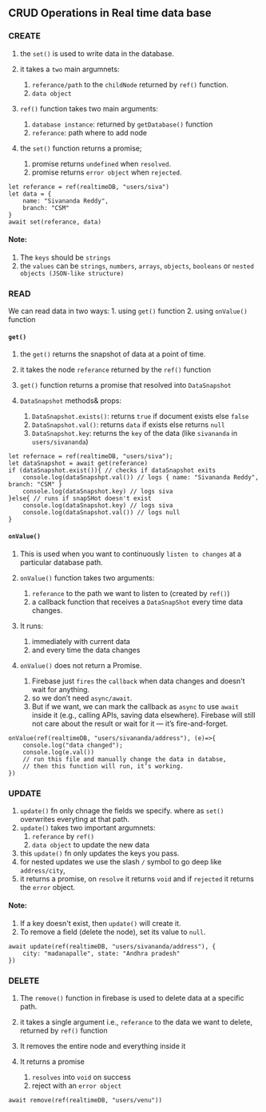 ## CRUD Operations in Real time data base
### CREATE
1. the `set()` is used to write data in the database.

2. it takes a `two` main argumnets:
    1. `referance/path` to the `childNode` returned by `ref()` function.
    2. `data object`

3. `ref()` function takes two main arguments:
    1. `database instance`: returned by `getDatabase()` function
    2. `referance`: path where to add node

4. the `set()` function  returns a promise;
    1. promise returns `undefined` when `resolved`.
    2. promise returns `error object` when `rejected`.
```JS
let referance = ref(realtimeDB, "users/siva")
let data = {
    name: "Sivananda Reddy",
    branch: "CSM"
}
await set(referance, data)
```

#### Note:
1. The `keys` should be `strings`
2. the `values` can be `strings`, `numbers`, `arrays`, `objects`, `booleans` or `nested objects (JSON-like structure)`

### READ
We can read data in two ways:
    1. using `get()` function
    2. using `onValue()` function
    
#### `get()`
1. the `get()` returns the snapshot of data at a point of time.

2. it takes the node `referance` returned by the `ref()` function  

3. `get()` function returns a promise that resolved into `DataSnapshot`

4. `DataSnapshot` methods& props:
    1. `DataSnapshot.exists()`: returns `true` if document exists else `false`
    2. `DataSnapshot.val()`: returns `data` if exists else returns `null`
    3. `DataSnapshot.key`: returns the `key` of the data (like `sivananda` in `users/sivananda`)
```JS
let refernace = ref(realtimeDB, "users/siva");
let dataSnapshot = await get(referance)
if (dataSnapshot.exist()){ // checks if dataSnapshot exits
    console.log(dataSnapshpt.val()) // logs { name: "Sivananda Reddy", branch: "CSM" }
    console.log(dataSnapshot.key) // logs siva
}else{ // runs if snapSHot doesn't exist
    console.log(dataSnapshot.key) // logs siva
    console.log(dataSnapshot.val()) // logs null
}
```

#### `onValue()`
1. This is used when you want to continuously `listen to changes` at a particular database path.

2. `onValue()` function takes two arguments:
    1. `referance` to the path we want to listen to (created by `ref()`) 
    2. a callback function that receives a `DataSnapShot` every time data changes.

3. It runs: 
    1. immediately with current data
    2. and every time the data changes

4.  `onValue()` does not return a Promise.  
    1. Firebase just `fires` the `callback` when data changes and doesn't wait for anything.
    2. so we don’t need `async/await`.
    3. But if we want, we can mark the callback as `async` to use `await` inside it (e.g., calling APIs, saving data elsewhere). Firebase will still not care about the result or wait for it — it’s fire-and-forget.
```JS
onValue(ref(realtimeDB, "users/sivananda/address"), (e)=>{
    console.log("data changed");
    console.log(e.val()) 
    // run this file and manually change the data in databse,
    // then this function will run, it’s working.
})
```

### UPDATE
1. `update()` fn only chnage the fields we specify. where as `set()` overwrites everyting at that path.
2. `update()` takes two important argumnets:
    1. `referance` by `ref()`
    2. `data object` to update the new data
3. this `update()` fn only updates the keys you pass.
4. for nested updates we use the slash `/` symbol to go deep like `address/city`,
5. it returns a promise, on `resolve` it returns `void` and if `rejected` it returns the `error` object.
 
#### Note:
1. If a key doesn't exist, then `update()` will create it.
2. To remove a field (delete the node), set its value to `null`.
```JS
await update(ref(realtimeDB, "users/sivananda/address"), {
    city: "madanapalle", state: "Andhra pradesh"
})
```

### DELETE
1. The `remove()` function in firebase is used to delete data at a specific path.

2. it takes a single argument i.e., `referance` to the data we want to delete, returned by `ref()` function

3. It removes the entire node and everything inside it

4. It returns a promise
    1. `resolves` into `void` on success
    2.  reject with an `error object`
```JS
await remove(ref(realtimeDB, "users/venu"))
```